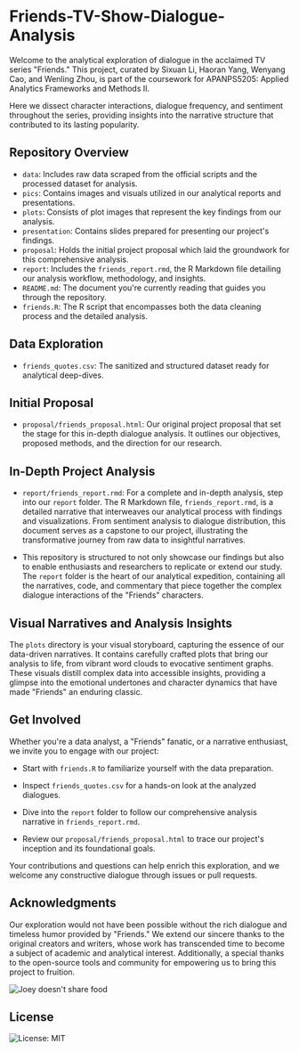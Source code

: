# Friends-TV-Show-Dialogue-Analysis

Welcome to the analytical exploration of dialogue in the acclaimed TV series "Friends." This project, curated by Sixuan Li, Haoran Yang, Wenyang Cao, and Wenling Zhou, is part of the coursework for APANPS5205: Applied Analytics Frameworks and Methods II.

Here we dissect character interactions, dialogue frequency, and sentiment throughout the series, providing insights into the narrative structure that contributed to its lasting popularity.

## Repository Overview

-   `data`: Includes raw data scraped from the official scripts and the processed dataset for analysis.
-   `pics`: Contains images and visuals utilized in our analytical reports and presentations.
-   `plots`: Consists of plot images that represent the key findings from our analysis.
-   `presentation`: Contains slides prepared for presenting our project's findings.
-   `proposal`: Holds the initial project proposal which laid the groundwork for this comprehensive analysis.
-   `report`: Includes the `friends_report.rmd`, the R Markdown file detailing our analysis workflow, methodology, and insights.
-   `README.md`: The document you're currently reading that guides you through the repository.
-   `friends.R`: The R script that encompasses both the data cleaning process and the detailed analysis.

## Data Exploration

-   `friends_quotes.csv`: The sanitized and structured dataset ready for analytical deep-dives.

## Initial Proposal

-   `proposal/friends_proposal.html`: Our original project proposal that set the stage for this in-depth dialogue analysis. It outlines our objectives, proposed methods, and the direction for our research.

## In-Depth Project Analysis

-   `report/friends_report.rmd`: For a complete and in-depth analysis, step into our `report` folder. The R Markdown file, `friends_report.rmd`, is a detailed narrative that interweaves our analytical process with findings and visualizations. From sentiment analysis to dialogue distribution, this document serves as a capstone to our project, illustrating the transformative journey from raw data to insightful narratives.

-   This repository is structured to not only showcase our findings but also to enable enthusiasts and researchers to replicate or extend our study. The `report` folder is the heart of our analytical expedition, containing all the narratives, code, and commentary that piece together the complex dialogue interactions of the "Friends" characters.

## Visual Narratives and Analysis Insights

The `plots` directory is your visual storyboard, capturing the essence of our data-driven narratives. It contains carefully crafted plots that bring our analysis to life, from vibrant word clouds to evocative sentiment graphs. These visuals distill complex data into accessible insights, providing a glimpse into the emotional undertones and character dynamics that have made "Friends" an enduring classic.

## Get Involved

Whether you're a data analyst, a "Friends" fanatic, or a narrative enthusiast, we invite you to engage with our project:

-   Start with `friends.R` to familiarize yourself with the data preparation.

-   Inspect `friends_quotes.csv` for a hands-on look at the analyzed dialogues.

-   Dive into the `report` folder to follow our comprehensive analysis narrative in `friends_report.rmd`.

-   Review our `proposal/friends_proposal.html` to trace our project's inception and its foundational goals.

Your contributions and questions can help enrich this exploration, and we welcome any constructive dialogue through issues or pull requests.

## Acknowledgments

Our exploration would not have been possible without the rich dialogue and timeless humor provided by "Friends." We extend our sincere thanks to the original creators and writers, whose work has transcended time to become a subject of academic and analytical interest. Additionally, a special thanks to the open-source tools and community for empowering us to bring this project to fruition.

![Joey doesn't share food](https://media.giphy.com/media/xUOxf9EI2iTP9tl9Yc/giphy.gif)

## License
![License: MIT](https://img.shields.io/badge/License-MIT-green.svg?style=for-the-badge)
